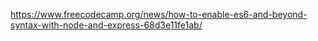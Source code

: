 https://www.freecodecamp.org/news/how-to-enable-es6-and-beyond-syntax-with-node-and-express-68d3e11fe1ab/
